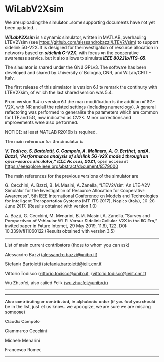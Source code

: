 # WiLabV2Xsim

We are uploading the simulator...some supporting documents have not yet been updated...


***WiLabV2Xsim*** is a dynamic simulator, written in MATLAB, overhauling LTEV2Vsim (see https://github.com/alessandrobazzi/LTEV2Vsim) to support sidelink 5G-V2X. 
It is designed for the investigation of resource allocation in networks based on ***sidelink C-V2X***, with focus on the cooperative awareness service, but it also allows to simulate ***IEEE 802.11p/ITS-G5***.

The simulator is shared under the GNU GPLv3. The software has been developed and shared by University of Bologna, CNR, and WiLab/CNIT - Italy. 

The first release of this simulator is version 6.1 to remark the continuity with LTEV2Xsim, of which the last shared version was 5.4.

From version 5.4 to version 6.1 the main modification is the addition of 5G-V2X, with NR and all the related settings (including numerology). A general refactoring was performed to generalize the parameters which are common for LTE and 5G, now indicated as CV2X. Minor corrections and improvements were also performed. 

NOTICE: at least MATLAB R2016b is required.

The main reference for the simulator is 

***V. Todisco, S. Bartoletti, C. Campolo, A. Molinaro, A. O. Berthet, andA.  Bazzi,  “Performance  analysis  of  sidelink  5G-V2X  mode  2  through an  open-source  simulator,” IEEE Access,  2021***, open access at https://ieeexplore.ieee.org/abstract/document/9579000 

The main references for the previous versions of the simulator are 

G. Cecchini, A. Bazzi, B. M. Masini, A. Zanella, “LTEV2Vsim: An LTE-V2V Simulator for the Investigation of Resource Allocation for Cooperative Awareness”, 5th IEEE International Conference on Models and Technologies for Intelligent Transportation Systems (MT-ITS 2017), Naples (Italy), 26-28 June 2017. (Results obtained with version 1.0)

A. Bazzi, G. Cecchini, M. Menarini, B. M. Masini, A. Zanella, “Survey and Perspectives of Vehicular Wi-Fi Versus Sidelink Cellular-V2X in the 5G Era,” invited paper in Future Internet, 29 May 2019, 11(6), 122. DOI: 10.3390/fi11060122 (Results obtained with version 3.5)

*****
List of main current contributors (those to whom you can ask)

Alessandro Bazzi (alessandro.bazzi@unibo.it)

Stefania Bartoletti (stefania.bartoletti@ieiit.cnr.it)

Vittorio Todisco (vittorio.todisco@unibo.it, (vittorio.todisco@ieiit.cnr.it)

Wu Zhuofei, also called Felix (wu.zhuofei@unibo.it)
*****

*****
Also contributing or contributed, in alphabetic order (if you feel you should be in the list, just let us know...we apologize, we are sure we are missing someone)

Claudia Campolo

Giammarco Cecchini

Michele Menarini

Francesco Romeo 
*****
